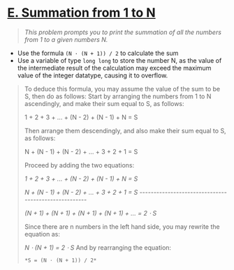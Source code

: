 # [E. Summation from 1 to N](https://codeforces.com/group/6uhngucRCe/contest/429626/problem/E)
> *This problem prompts you to print the summation of all the numbers from 1 to a given numbers N.*

+ Use the formula ```(N ⋅ (N + 1)) / 2``` to calculate the sum
+ Use a variable of type ```long long``` to store the number N, as the value of the intermediate result of the calculation may exceed the maximum value of the integer datatype, causing it to overflow.

> To deduce this formula, you may assume the value of the sum to be S, then do as follows:
Start by arranging the numbers from 1 to N ascendingly, and make their sum equal to S, as follows:
>
> 1 + 2 + 3 + ... + (N - 2) + (N - 1) + N = S
> 
> Then arrange them descendingly, and also make their sum equal to S, as follows:
>
> N + (N - 1) + (N - 2) + ... + 3 + 2 + 1 = S
>
> Proceed by adding the two equations:
>
> *1 + 2 + 3 + ... + (N - 2) + (N - 1) + N     = S*
> 
> *N + (N - 1) + (N - 2) + ... + 3 + 2 + 1     = S*
> *-----------------------------------------------------*
> 
> *(N + 1) + (N + 1) + (N + 1) + (N + 1) + ... = 2 ⋅ S*
>
> Since there are n numbers in the left hand side, you may rewrite the equation as:
>
> *N ⋅ (N + 1) = 2 ⋅ S*
> And by rearranging the equation:
>
> ```*S = (N ⋅ (N + 1)) / 2*```
